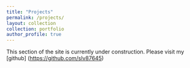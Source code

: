 ```yaml
---
title: "Projects"
permalink: /projects/
layout: collection
collection: portfolio
author_profile: true
---
```

This section of the site is currently under construction.
Please visit my [github] (https://github.com/slv87645) 
